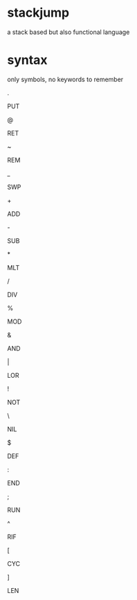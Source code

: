 # stackjump
a stack based but also functional language

# syntax

only symbols, no keywords to remember

\.

PUT

\@

RET

\~

REM

\_

SWP

\+

ADD

\-

SUB

\*

MLT

\/

DIV

\%

MOD

\&

AND

\|

LOR

\!

NOT

\\

NIL

\$

DEF

\:

END

\;

RUN

\^

RIF

\[

CYC

\]

LEN
